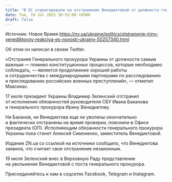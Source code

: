 ```yaml
---
title: "В ЕС отреагировали на отстранение Венедиктовой от должности генпрокурора"
date: Tue, 19 Jul 2022 10:52:00 +0300
draft: false
---
```

Источник: Новое Время https://nv.ua/ukraine/politics/otstranenie-iriny-venediktovoy-reakciya-es-novosti-ukrainy-50257340.html


 Об этом он написал в своем Twitter.

«Отстраняя Генерального прокурора Украины от должности самым важным — помимо конституционных процессов, которые необходимо соблюдать, — является продолжение хорошей работы и сотрудничества с международными партнерами по расследованию и преследованию российских военных преступлений», — отметил Маасикас.

17 июля президент Украины Владимир Зеленский отстранил от исполнения обязанностей руководителя СБУ Ивана Баканова и генерального прокурора Ирину Венедиктову.

Ни Баканов, ни Венедиктова еще не уволены окончательно и фактически отстранены на время проверки, пояснили в Офисе президента (ОП). Исполняющим обязанности генерального прокурора Украины пока станет Алексей Симоненко, заместитель Венедиктовой.

Издание ZN.ua со ссылкой на источники сообщило, что Венедиктова заявила, что считает свое отстранение незаконным.

19 июля Зеленский внес в Верховную Раду представление на увольнение Венедиктовой с поста генерального прокурора.

Присоединяйтесь к нам в соцсетях Facebook, Telegram и Instagram.
